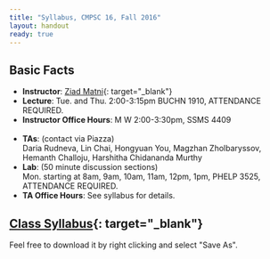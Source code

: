 ```yaml
---
title: "Syllabus, CMPSC 16, Fall 2016"
layout: handout
ready: true
---
```


Basic Facts
-----------

* **Instructor**:  [Ziad Matni](http://www.cs.ucsb.edu/~zmatni){: target="_blank"}
* **Lecture**: Tue. and Thu. 2:00-3:15pm BUCHN 1910, ATTENDANCE REQUIRED.
* **Instructor Office Hours**: M W 2:00-3:30pm, SSMS 4409<br/><br/>
* **TAs**: (contact via Piazza)<br/>
Daria Rudneva, Lin Chai, Hongyuan You, Magzhan Zholbaryssov, Hemanth Challoju, Harshitha Chidananda Murthy
* **Lab**: (50 minute discussion sections)<br/>
Mon. starting at 8am, 9am, 10am, 11am, 12pm, 1pm, PHELP 3525, ATTENDANCE REQUIRED.
* **TA Office Hours**: See syllabus for details. 

[Class Syllabus](http://cs.ucsb.edu/~zmatni/syllabi/CS16F16_syllabus.pdf){: target="_blank"}
----------------
Feel free to download it by right clicking and select "Save As".
